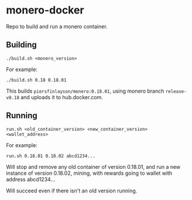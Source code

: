 # monero-docker

Repo to build and run a monero container.

## Building

```
./build.sh <monero_version>
```

For example:

```
./build.sh 0.18 0.18.01
```

This builds ```piersfinlayson/monero:0.18.01```, using monero branch ```release-v0.18``` and uploads it to hub.docker.com.

## Running

```
run.sh <old_container_version> <new_container_version> <wallet_address>
```

For example:
```
run.sh 0.18.01 0.18.02 abcd1234...
```

Will stop and remove any old container of version 0.18.01, and run a new instance of version 0.18.02, mining, with rewards going to wallet with address abcd1234...

Will succeed even if there isn't an old version running.

